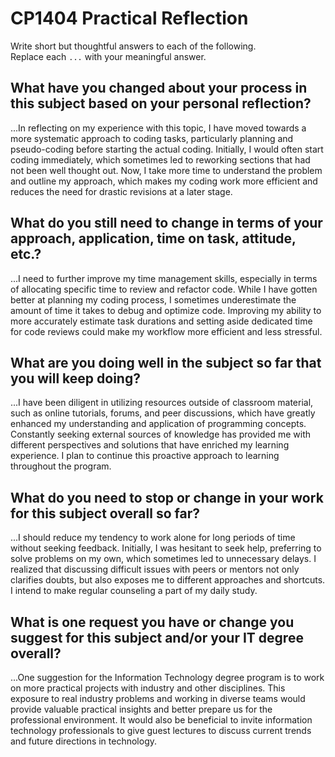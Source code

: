 # CP1404 Practical Reflection

Write short but thoughtful answers to each of the following.  
Replace each `...` with your meaningful answer.

## What have you changed about your process in this subject based on your personal reflection?

...In reflecting on my experience with this topic, I have moved towards a more systematic approach to coding tasks, particularly planning and pseudo-coding before starting the actual coding. Initially, I would often start coding immediately, which sometimes led to reworking sections that had not been well thought out. Now, I take more time to understand the problem and outline my approach, which makes my coding work more efficient and reduces the need for drastic revisions at a later stage.

## What do you still need to change in terms of your approach, application, time on task, attitude, etc.?

...I need to further improve my time management skills, especially in terms of allocating specific time to review and refactor code. While I have gotten better at planning my coding process, I sometimes underestimate the amount of time it takes to debug and optimize code. Improving my ability to more accurately estimate task durations and setting aside dedicated time for code reviews could make my workflow more efficient and less stressful.

## What are you doing well in the subject so far that you will keep doing?

...I have been diligent in utilizing resources outside of classroom material, such as online tutorials, forums, and peer discussions, which have greatly enhanced my understanding and application of programming concepts. Constantly seeking external sources of knowledge has provided me with different perspectives and solutions that have enriched my learning experience. I plan to continue this proactive approach to learning throughout the program.

## What do you need to stop or change in your work for this subject overall so far?

...I should reduce my tendency to work alone for long periods of time without seeking feedback. Initially, I was hesitant to seek help, preferring to solve problems on my own, which sometimes led to unnecessary delays. I realized that discussing difficult issues with peers or mentors not only clarifies doubts, but also exposes me to different approaches and shortcuts. I intend to make regular counseling a part of my daily study.

## What is one request you have or change you suggest for this subject and/or your IT degree overall?

...One suggestion for the Information Technology degree program is to work on more practical projects with industry and other disciplines. This exposure to real industry problems and working in diverse teams would provide valuable practical insights and better prepare us for the professional environment. It would also be beneficial to invite information technology professionals to give guest lectures to discuss current trends and future directions in technology.

